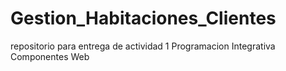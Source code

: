 # Gestion_Habitaciones_Clientes
repositorio para entrega de actividad 1 Programacion Integrativa Componentes Web

